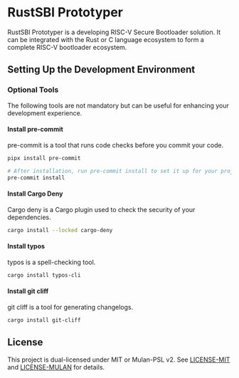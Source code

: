 # RustSBI Prototyper

RustSBI Prototyper is a developing RISC-V Secure Bootloader solution. It can be integrated with the Rust or C language ecosystem to form a complete RISC-V bootloader ecosystem.

## Setting Up the Development Environment

### Optional Tools

The following tools are not mandatory but can be useful for enhancing your development experience.

#### Install pre-commit

pre-commit is a tool that runs code checks before you commit your code.

```bash
pipx install pre-commit

# After installation, run pre-commit install to set it up for your project.
pre-commit install
```

#### Install Cargo Deny

Cargo deny is a Cargo plugin used to check the security of your dependencies.

```bash
cargo install --locked cargo-deny
```

#### Install typos

typos is a spell-checking tool.

```bash
cargo install typos-cli
```

#### Install git cliff

git cliff is a tool for generating changelogs.

```bash
cargo install git-cliff
```

## License

This project is dual-licensed under MIT or Mulan-PSL v2. See [LICENSE-MIT](./LICENSE-MIT) and [LICENSE-MULAN](./LICENSE-MULAN) for details.
